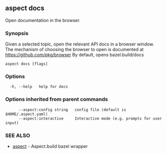 ## aspect docs

Open documentation in the browser.

### Synopsis

Given a selected topic, open the relevant API docs in a browser window.
The mechanism of choosing the browser to open is documented at https://github.com/pkg/browser
By default, opens bazel.build/docs

```
aspect docs [flags]
```

### Options

```
  -h, --help   help for docs
```

### Options inherited from parent commands

```
      --aspect:config string   config file (default is $HOME/.aspect.yaml)
      --aspect:interactive     Interactive mode (e.g. prompts for user input)
```

### SEE ALSO

* [aspect](aspect.md)	 - Aspect.build bazel wrapper

